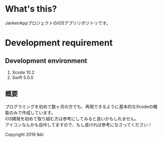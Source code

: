 # What's this?
JankenAppプロジェクトのiOSアプリリポジトリです。

# Development requirement
## Development environment
1. Xcode 10.2  
2. Swift 5.0.0

## 概要
プログラミングを初めて数ヶ月の方でも、再現できるように基本的なXcodeの機能のみで作成しています。  
iOS開発を初めて取り組む方は参考にしてみると良いかもしれません。  
アイコンなんかも自作してますので、もし良ければ参考になさってください！

Copyright 2019 Ikki 
